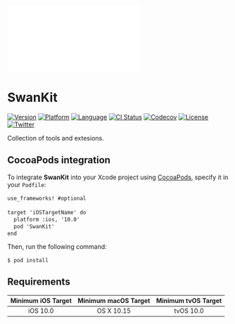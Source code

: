 ![Logo](redSwan.pdf)

# SwanKit

[![Version](https://img.shields.io/cocoapods/v/SwanKit.svg?style=flat)](http://cocoapods.org/pods/SwanKit)
[![Platform](https://img.shields.io/cocoapods/p/SwanKit.svg?style=flat)](http://cocoapods.org/pods/SwanKit)
[![Language](https://img.shields.io/github/languages/top/Anobisoft/SwanKit.svg)](https://github.com/Anobisoft/SwanKit)
[![CI Status](http://img.shields.io/travis/Anobisoft/SwanKit.svg?style=flat)](https://travis-ci.org/Anobisoft/SwanKit)
[![Codecov](https://codecov.io/gh/Anobisoft/SwanKit/branch/master/graph/badge.svg)](https://codecov.io/gh/Anobisoft/SwanKit)
[![License](https://img.shields.io/cocoapods/l/SwanKit.svg?style=flat)](http://cocoapods.org/pods/SwanKit)
[![Twitter](https://img.shields.io/badge/twitter-@Anobisoft-blue.svg?style=flat)](http://twitter.com/Anobisoft)

Collection of tools and extesions.

## CocoaPods integration
To integrate **SwanKit** into your Xcode project using [CocoaPods](http://cocoapods.org), specify it in your `Podfile`:

```
use_frameworks! #optional

target 'iOSTargetName' do
  platform :ios, '10.0'
  pod 'SwanKit'
end

```
Then, run the following command:
```
$ pod install
```

## Requirements

| Minimum iOS Target | Minimum macOS Target | Minimum tvOS Target |
|:------------------:|:--------------------:|:-------------------:|
| iOS 10.0            | OS X 10.15           | tvOS 10.0            |

